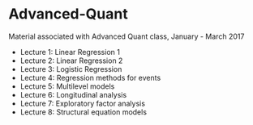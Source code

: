 # Advanced-Quant
Material associated with Advanced Quant class, January - March 2017

- Lecture 1: Linear Regression 1
- Lecture 2: Linear Regression 2
- Lecture 3: Logistic Regression
- Lecture 4: Regression methods for events
- Lecture 5: Multilevel models
- Lecture 6: Longitudinal analysis
- Lecture 7: Exploratory factor analysis
- Lecture 8: Structural equation models
